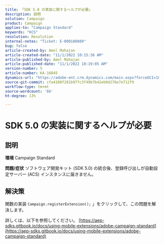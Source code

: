 ```yaml
---
title: 「SDK 5.0 の実装に関するヘルプが必要」
description: 説明
solution: Campaign
product: Campaign
applies-to: "Campaign Standard"
keywords: "KCS"
resolution: Resolution
internal-notes: "Ticket: E-000188089"
bug: false
article-created-by: Amol Mahajan
article-created-date: "11/1/2022 10:15:36 AM"
article-published-by: Amol Mahajan
article-published-date: "11/1/2022 10:19:05 AM"
version-number: 5
article-number: KA-16045
dynamics-url: "https://adobe-ent.crm.dynamics.com/main.aspx?forceUCI=1&pagetype=entityrecord&etn=knowledgearticle&id=5079b61d-ce59-ed11-9561-6045bd006a22"
source-git-commit: cfa4180f281b97fc3f49b7b42eb9d276e7e712f9
workflow-type: tm+mt
source-wordcount: '66'
ht-degree: 13%

---
```


# SDK 5.0 の実装に関するヘルプが必要

## 説明

<b>環境</b>
Campaign Standard


<b>問題/症状</b>
ソフトウェア開発キット (SDK 5.0) の統合後、登録呼び出しが自動設定サーバー (ACS) インスタンスに届きません。


## 解決策


関数の実装 `Campaign.registerExtension();` 」をクリックして、この問題を解決します。

詳しくは、以下を参照してください。 [https://aep-sdks.gitbook.io/docs/using-mobile-extensions/adobe-campaign-standard](https://aep-sdks.gitbook.io/docs/using-mobile-extensions/adobe-campaign-standard)
